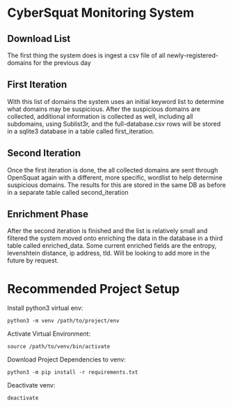 # CyberSquat Monitoring System
## Download List
The first thing the system does is ingest a csv file of all newly-registered-domains for the previous day

## First Iteration
With this list of domains the system uses an initial keyword list to determine what domains may be suspicious. After the suspicious domains are collected, additional information is collected as well, including all subdomains, using Sublist3r, and the full-database.csv rows will be stored in a sqlite3 database in a table called first_iteration.

## Second Iteration
Once the first iteration is done, the all collected domains are sent through OpenSquat again with a different, more specific, wordlist to help determine suspicious domains. The results for this are stored in the same DB as before in a separate table called second_iteration

## Enrichment Phase
After the second iteration is finished and the list is relatively small and filtered the system moved onto enriching the data in the database in a third table called enriched_data. Some current enriched fields are the entropy, levenshtein distance, ip address, tld. Will be looking to add more in the future by request.

# Recommended Project Setup
Install python3 virtual env:
~~~
python3 -m venv /path/to/project/env
~~~
Activate Virtual Environment:
~~~
source /path/to/venv/bin/activate
~~~
Download Project Dependencies to venv:
~~~
python3 -m pip install -r requirements.txt
~~~
Deactivate venv:
~~~
deactivate
~~~

